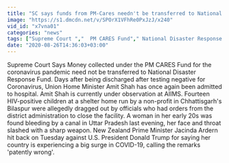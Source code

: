 ```yaml
---
title: "SC says funds from PM-Cares needn't be transferred to National Disaster Response Fund Oneindia News"
image: "https://s1.dmcdn.net/v/SPOrX1VFhRe0PxJzJ/x240"
vid_id: "x7vna01"
categories: "news"
tags: ["Supreme Court ","  PM CARES Fund"," National Disaster Response Fund"]
date: "2020-08-26T14:36:03+03:00"
---
```

Supreme Court Says Money collected under the PM CARES Fund for the coronavirus pandemic need not be transferred to National Disaster Response Fund. Days after being discharged after testing negative for Coronavirus, Union Home Minister Amit Shah has once again been admitted to hospital. Amit Shah is currently under observation at AIIMS. Fourteen HIV-positive children at a shelter home run by a non-profit in Chhattisgarh's Bilaspur were allegedly dragged out by officials who had orders from the district administration to close the facility. A woman in her early 20s was found bleeding by a canal in Uttar Pradesh last evening, her face and throat slashed with a sharp weapon. New Zealand Prime Minister Jacinda Ardern hit back on Tuesday against U.S. President Donald Trump for saying her country is experiencing a big surge in COVID-19, calling the remarks 'patently wrong'.

